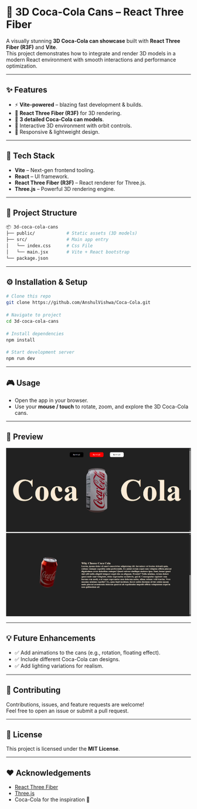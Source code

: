 # 🥤 3D Coca-Cola Cans – React Three Fiber  

A visually stunning **3D Coca-Cola can showcase** built with **React Three Fiber (R3F)** and **Vite**.  
This project demonstrates how to integrate and render 3D models in a modern React environment with smooth interactions and performance optimization.  

---

## ✨ Features  

- ⚡ **Vite-powered** – blazing fast development & builds.  
- 🎨 **React Three Fiber (R3F)** for 3D rendering.  
- 🥤 **3 detailed Coca-Cola can models**.  
- 🎥 Interactive 3D environment with orbit controls.  
- 📱 Responsive & lightweight design.  

---

## 🚀 Tech Stack  

- **Vite** – Next-gen frontend tooling.  
- **React** – UI framework.  
- **React Three Fiber (R3F)** – React renderer for Three.js.  
- **Three.js** – Powerful 3D rendering engine.  

---

## 📂 Project Structure  

```bash
📦 3d-coca-cola-cans
├── public/            # Static assets (3D models)
├── src/               # Main app entry
│   └── index.css      # Css File
│   └── main.jsx       # Vite + React bootstrap
└── package.json
```

---

## ⚙️ Installation & Setup  

```bash
# Clone this repo
git clone https://github.com/AnshulVishwa/Coca-Cola.git

# Navigate to project
cd 3d-coca-cola-cans

# Install dependencies
npm install

# Start development server
npm run dev
```

---

## 🎮 Usage  

- Open the app in your browser.  
- Use your **mouse / touch** to rotate, zoom, and explore the 3D Coca-Cola cans.  

---

## 📸 Preview  

![Home Page](image.png)
![About Page](image2.png)

---

## 💡 Future Enhancements  

- ✅ Add animations to the cans (e.g., rotation, floating effect).  
- ✅ Include different Coca-Cola can designs.  
- ✅ Add lighting variations for realism.  

---

## 🤝 Contributing  

Contributions, issues, and feature requests are welcome!  
Feel free to open an issue or submit a pull request.  

---

## 📜 License  

This project is licensed under the **MIT License**.  

---

## ❤️ Acknowledgements  

- [React Three Fiber](https://docs.pmnd.rs/react-three-fiber)  
- [Three.js](https://threejs.org/)  
- Coca-Cola for the inspiration 🥤  

